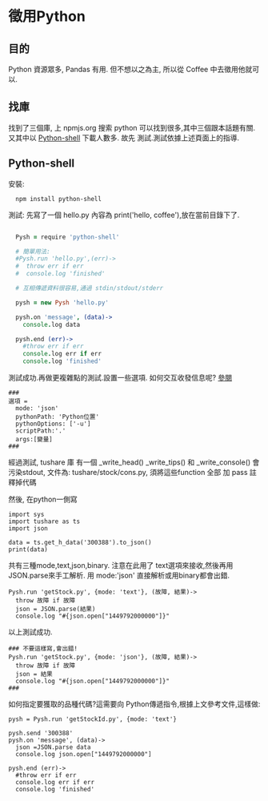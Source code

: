 # 徵用Python

## 目的
Python 資源眾多, Pandas 有用. 但不想以之為主, 所以從 Coffee 中去徵用他就可以.

## 找庫
找到了三個庫, 上 npmjs.org 搜索 python 可以找到很多,其中三個跟本話題有關. 又其中以
[Python-shell](https://www.npmjs.com/package/python-shell) 下載人數多. 故先
測試.測試依據上述頁面上的指導.

## Python-shell

安裝:
  ```
    npm install python-shell
  ```
測試:
先寫了一個 hello.py 內容為 print('hello, coffee'),放在當前目錄下了.


  ```coffeescript

    Pysh = require 'python-shell'

    # 簡單用法:
    #Pysh.run 'hello.py',(err)->
    #  throw err if err
    #  console.log 'finished'

    # 互相傳遞資料很容易,通過 stdin/stdout/stderr

    pysh = new Pysh 'hello.py'

    pysh.on 'message', (data)->
      console.log data

    pysh.end (err)->
      #throw err if err
      console.log err if err
      console.log 'finished'
  ```

測試成功.再做更複雜點的測試.設置一些選項.
如何交互收發信息呢? [參閱](https://github.com/extrabacon/python-shell/issues/16)

    ###
    選項 =
      mode: 'json'
      pythonPath: 'Python位置'
      pythonOptions: ['-u']
      scriptPath:'.'
      args:[變量]
    ###

經過測試, tushare 庫 有一個 _write_head() _write_tips() 和 _write_console()
會污染stdout, 文件為: tushare/stock/cons.py, 須將這些function 全部 加 pass 註釋掉代碼

然後, 在python一側寫

  ```
  import sys
  import tushare as ts
  import json

  data = ts.get_h_data('300388').to_json()
  print(data)
  ```

共有三種mode,text,json,binary.
注意在此用了 text選項來接收,然後再用JSON.parse來手工解析.
用 mode:'json' 直接解析或用binary都會出錯.

    Pysh.run 'getStock.py', {mode: 'text'}, (故障, 結果)->
      throw 故障 if 故障
      json = JSON.parse(結果)
      console.log "#{json.open["1449792000000"]}"

以上測試成功.

    ### 不要這樣寫,會出錯!
    Pysh.run 'getStock.py', {mode: 'json'}, (故障, 結果)->
      throw 故障 if 故障
      json = 結果
      console.log "#{json.open["1449792000000"]}"
    ###

如何指定要獲取的品種代碼?這需要向 Python傳遞指令,根據上文參考文件,這樣做:

    pysh = Pysh.run 'getStockId.py', {mode: 'text'}

    pysh.send '300388'
    pysh.on 'message', (data)->
      json =JSON.parse data
      console.log json.open["1449792000000"]

    pysh.end (err)->
      #throw err if err
      console.log err if err
      console.log 'finished'
